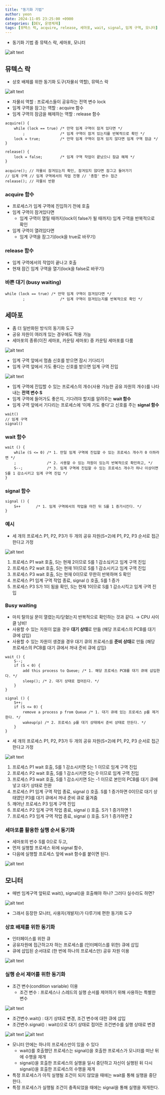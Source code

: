 ```yaml
---
title: "동기화 기법"
author: yeon
date: 2024-11-05 23:25:00 +0900
categories: [DEV, 운영체제]
tags: [뮤텍스 락, acquire, release, 세마포, wait, signal, 임계 구역, 모니터]
---
```


- 동기화 기법 중 뮤텍스 락, 세마포, 모니터

![alt text](/assets/img/운영체제/동기화기법/image.png)

## 뮤텍스 락

- 상호 배제를 위한 동기화 도구(자물쇠 역할), 뮤텍스 락

![alt text](/assets/img/운영체제/동기화기법/image-1.png)

- 자물쇠 역할 : 프로세스들이 공유하는 전역 변수 lock
- 임계 구역을 잠그는 역할 : acquire 함수
- 임계 구역의 잠금을 해제하는 역할 : release 함수

```
acquire() {
	while (lock == true) /* 만약 임계 구역이 잠겨 있다면 */
		;                /* 임계 구역이 잠겨 있는지를 반복적으로 확인 */
	lock = true;         /* 만약 임계 구역이 잠겨 있지 않다면 임계 구역 잠금 */
}

release() {
	lock = false;        /* 임계 구역 작업이 끝났으니 잠금 해제 */
}
```

```
acquire(); // 자물쇠 잠겨있는지 확인, 잠겨있지 않다면 잠그고 들어가기
// 임계 구역 // 임계 구역에서의 작업 진행 // '총합' 변수 접근
release(); // 자물쇠 반환
```

### acquire 함수

- 프로세스가 임계 구역에 진입하기 전에 호출
- 임계 구역이 잠겨있다면
    - 임계 구역이 열릴 때까지(lock이 false가 될 때까지) 임계 구역을 반복적으로 확인
- 임계 구역이 열려있다면
    - 임계 구역을 잠그기(lock을 true로 바꾸기)

### release 함수

- 임계 구역에서의 작업이 끝나고 호출
- 현재 잠긴 임계 구역을 열기(lock을 false로 바꾸기)

### 바쁜 대기 (busy waiting)

```
while (lock == true) /* 만약 임계 구역이 잠겨있다면 */
		;                /* 임계 구역이 잠겨있는지를 반복적으로 확인 */
```

## 세마포

- 좀 더 일반화된 방식의 동기화 도구
- 공유 자원이 여러개 있는 경우에도 적용 가능
- 세마포의 종류(이진 세마포, 카운팅 세마포) 중 카운팅 세마포를 다룸

![alt text](/assets/img/운영체제/동기화기법/image-2.png)

- 임계 구역 앞에서 멈춤 신호를 받으면 잠시 기다리기
- 임계 구역 앞에서 가도 좋다는 신호를 받으면 임계 구역 진입

![alt text](/assets/img/운영체제/동기화기법/image-3.png)

- 임계 구역에 진입할 수 있는 프로세스의 개수(사용 가능한 공유 자원의 개수)를 나타내는 **전역 변수 S**
- 임계 구역에 들어가도 좋은지, 기다려야 할지를 알려주는 **wait 함수**
- 임계 구역 앞에서 기다리는 프로세스에 ‘이제 가도 좋다’고 신호를 주는 **signal 함수**

```
wait()
// 임계 구역
signal()
```

### wait 함수

```
wait () {
	while (S <= 0) /* 1. 만일 임계 구역에 진입할 수 있는 프로세스 개수가 0 이하라면 */
	;              /* 2. 사용할 수 있는 자원이 있는지 반복적으로 확인하고, */
	S--;           /* 3. 임계 구역에 진입할 수 있는 프로세스 개수가 하나 이상이면 S를 1 감소시키고 임계 구역 진입 */
}
```

### signal 함수

```
signal () { 
	S++       /* 1. 임계 구역에서의 작업을 마친 뒤 S를 1 증가시킨다. */
}
```

### 예시

- 세 개의 프로세스 P1, P2, P3가 두 개의 공유 자원(S=2)에 P1, P2, P3 순서로 접근한다고 가정

![alt text](/assets/img/운영체제/동기화기법/image-4.png)

1. 프로세스 P1 wait 호출, S는 현재 2이므로 S를 1 감소싴키고 임계 구역 진입
2. 프로세스 P2 wait 호출, S는 현재 1이므로 S를 1 감소시키고 임계 구역 진입
3. 프로세스 P3 wait 호출, S는 현재 0이므로 무한히 반복하며 S 확인
4. 프로세스 P1 임계 구역 작업 종료, signal () 호출, S를 1 증가
5. 프로세스 P3 S가 1이 됨을 확인, S는 현재 1이므로 S를 1 감소시킥고 임계 구역 진입

### Busy waiting

- 마치 탈의실 문이 열렸는지/닫혔는지 반복적으로 확인하는 것과 같다. → CPU 사이클 낭비!
- 사용할 수 있는 자원이 없을 경우 **대기 상태**로 만듦 (해당 프로세스의 PCB를 대기 큐에 삽입)
- 사용할 수 있는 자원이 생겼을 경우 대기 큐의 프로세스를 **준비 상태**로 만듦 (해당 프로세스의 PCB를 대기 큐에서 꺼내 준비 큐에 삽입)

```
wait () {
	S--;
	if (S < 0) {
		add this process to Queue; /* 1. 해당 프로세스 PCB를 대기 큐에 삽입한다. */
		sleep(); /* 2. 대기 상태로 접어든다. */
	}
}

signal () {
	S++;
	if (S <= 0) {
		remove a process p from Queue /* 1. 대기 큐에 있는 프로세스 p를 제거한다. */
		wakeup(p) /* 2. 프로세스 p를 대기 상태에서 준비 상태로 만든다. */
	}
}
```

- 세 개의 프로세스 P1, P2, P3가 두 개의 공유 자원(S=2)에 P1, P2, P3 순서로 접근한다고 가정

![alt text](/assets/img/운영체제/동기화기법/image-5.png)

1. 프로세스 P1 wait 호출, S를 1 감소시키면 S는 1 이므로 임계 구역 진입
2. 프로세스 P2 wait 호출, S를 1 감소시키면 S는 0 이므로 임계 구역 진입
3. 프로세스 P3 wait 호출, S를 1 감소시키면 S는 -1 이므로 본인의 PCB를 대기 큐에 넣고 대기 상태로 전환
4. 프로세스 P1 임계 구역 작업 종료, signal () 호출. S를 1 증가하면 0이므로 대기 상태였던 P3를 대기 큐에서 꺼내 준비 큐로 옮겨줌
5. 깨어난 프로세스 P3 임계 구역 진입
6. 프로세스 P2 임계 구역 작업 종료, signal () 호출. S가 1 증가하면 1
7. 프로세스 P3 임계 구역 작업 종료, signal () 호출. S가 1 증가하면 2

### 세마포를 활용한 실행 순서 동기화

- 세마포의 번수 S를 0으로 두고,
- 먼저 실행할 프로세스 뒤에 signal 함수,
- 다음에 실행할 프로세스 앞에 wait 함수를 붙이면 된다.

![alt text](/assets/img/운영체제/동기화기법/image-6.png)

## 모니터

- 매번 임계구역 앞뒤로 wait(), signal()을 호출해야 하나? 그러다 실수라도 하면?

![alt text](/assets/img/운영체제/동기화기법/image-7.png)

- 그래서 등장한 모니터, 사용자(개발자)가 다루기에 편한 동기화 도구

### 상호 배제를 위한 동기화

- 인터페이스를 위한 큐
- 공유자원에 접근하고자 하는 프로세스를 (인터페이스를 위한) 큐에 삽입
- 큐에 삽입된 순서대로 (한 번에 하나의 프로세스만) 공유 자원 이용

![alt text](/assets/img/운영체제/동기화기법/image-8.png)

### 실행 순서 제어를 위한 동기화

- 조건 변수(condition variable) 이용
    - 조건 변수 : 프로세스나 스레드의 실행 순서를 제어하기 위해 사용하는 특별한 변수

![alt text](/assets/img/운영체제/동기화기법/image-9.png)

- 조건변수.wait() : 대기 상태로 변경, 조건 변수에 대한 큐에 삽입
- 조건변수.signal() : wait()으로 대기 상태로 접어든 조건변수를 실행 상태로 변경

![alt text](/assets/img/운영체제/동기화기법/image-10.png)
![alt text](/assets/img/운영체제/동기화기법/image-11.png)

- 모니터 안에는 하나의 프로세스만이 있을 수 있다
    - wait()를 호출했던 프로세스는 signal()을 호출한 프로세스가 모니터를 떠난 뒤에 수행을 재개
    - signal()을 호출한 프로세스의 실행을 일시 중단하고 자신이 실행된 뒤 다시 signal()을 호출한 프로세스의 수행을 재개
- 특정 프로세스가 아직 실행될 조건이 되지 않았을 때에는 wait를 통해 실행을 중단한다.
- 특정 프로세스가 실행될 조건이 충족되었을 때에는 signal을 통해 실행을 재개한다.